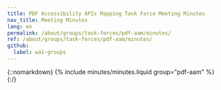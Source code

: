 ```yaml
---
title: PDF Accessibility APIs Mapping Task Force Meeting Minutes
nav_title: Meeting Minutes
lang: en
permalink: /about/groups/task-forces/pdf-aam/minutes/
ref: /about/groups/task-forces/pdf-aam/minutes/
github:
  label: wai-groups
---
```


{::nomarkdown}
{% include minutes/minutes.liquid group="pdf-aam" %}
{:/}
